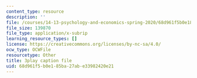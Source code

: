 ```yaml
---
content_type: resource
description: ''
file: /courses/14-13-psychology-and-economics-spring-2020/68d961f5b0e185ba27abe33982420e21_lD_73cro7wc.srt
file_size: 139870
file_type: application/x-subrip
learning_resource_types: []
license: https://creativecommons.org/licenses/by-nc-sa/4.0/
ocw_type: OCWFile
resourcetype: Other
title: 3play caption file
uid: 68d961f5-b0e1-85ba-27ab-e33982420e21
---
```

